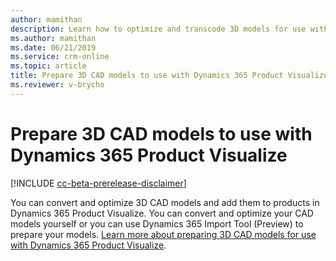 ```yaml
---
author: mamithan
description: Learn how to optimize and transcode 3D models for use with Dynamics 365 Product Visualize
ms.author: mamithan
ms.date: 06/21/2019
ms.service: crm-online
ms.topic: article
title: Prepare 3D CAD models to use with Dynamics 365 Product Visualize
ms.reviewer: v-brycho
---
```


# Prepare 3D CAD models to use with Dynamics 365 Product Visualize

[!INCLUDE [cc-beta-prerelease-disclaimer](../includes/cc-beta-prerelease-disclaimer.md)]

You can convert and optimize 3D CAD models and add them to products in Dynamics 365 Product Visualize. You can convert and optimize your CAD models yourself or you can use Dynamics 365 Import Tool (Preview) to prepare your models. [Learn more about preparing 3D CAD models for use with Dynamics 365 Product Visualize](https://docs.microsoft.com/en-us/dynamics365/mixed-reality/import-tool/product-visualize).
